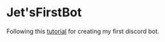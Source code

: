 # Jet'sFirstBot
Following this [tutorial](https://www.youtube.com/watch?v=SPTfmiYiuok) for creating my first discord bot. 
